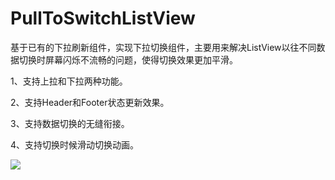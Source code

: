 # PullToSwitchListView
基于已有的下拉刷新组件，实现下拉切换组件，主要用来解决ListView以往不同数据切换时屏幕闪烁不流畅的问题，使得切换效果更加平滑。

1、支持上拉和下拉两种功能。

2、支持Header和Footer状态更新效果。

3、支持数据切换的无缝衔接。

4、支持切换时候滑动切换动画。



![](https://github.com/viclee2014/PullToSwitchListView/blob/master/app/src/main/res/raw/PullToSwitchListView.gif)
